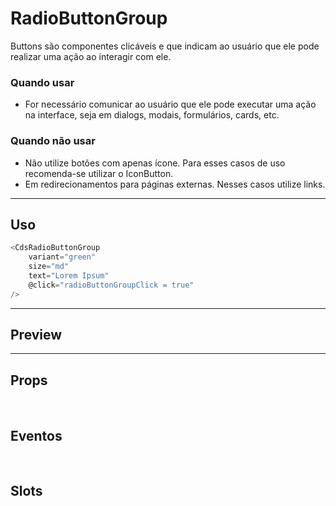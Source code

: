 # RadioButtonGroup

Buttons são componentes clicáveis e que indicam ao usuário que ele pode realizar uma ação ao interagir com ele.

### Quando usar

- For necessário comunicar ao usuário que ele pode executar uma ação na interface,
  seja em dialogs, modais, formulários, cards, etc.

### Quando não usar

- Não utilize botões com apenas ícone. Para esses casos de uso recomenda-se utilizar o IconButton.
- Em redirecionamentos para páginas externas. Nesses casos utilize links.

---

## Uso

```js
<CdsRadioButtonGroup
	variant="green"
	size="md"
	text="Lorem Ipsum"
	@click="radioButtonGroupClick = true"
/>
```

---

## Preview

<PreviewBuilder
	:component="CdsRadioButtonGroup"
	:events="cdsRadioButtonGroupEvents"
/>

---

## Props

<APITable
	name="RadioButtonGroup"
	section="props"
/>
<br />

## Eventos

<APITable
	name="RadioButtonGroup"
	section="events"
/>
<br />

## Slots

<APITable
	name="RadioButtonGroup"
	section="slots"
/>

<script setup>
import CdsRadioButtonGroup from '@/components/RadioButtonGroup.vue';

const cdsRadioButtonGroupEvents = [
	'radioButtonGroup-click'
];
</script>
